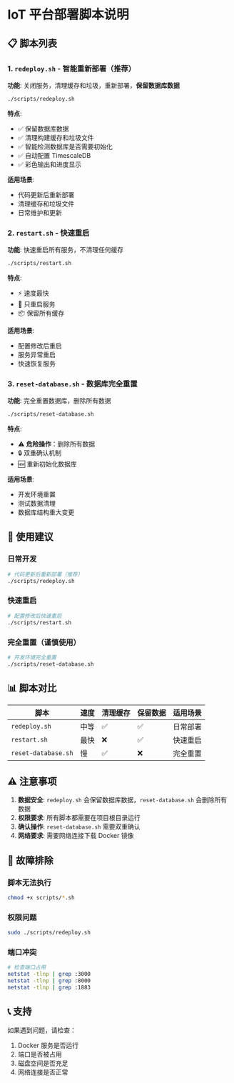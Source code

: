 # IoT 平台部署脚本说明

## 📋 脚本列表

### 1. `redeploy.sh` - 智能重新部署（推荐）
**功能**: 关闭服务，清理缓存和垃圾，重新部署，**保留数据库数据**

```bash
./scripts/redeploy.sh
```

**特点**:
- ✅ 保留数据库数据
- ✅ 清理构建缓存和垃圾文件
- ✅ 智能检测数据库是否需要初始化
- ✅ 自动配置 TimescaleDB
- ✅ 彩色输出和进度显示

**适用场景**:
- 代码更新后重新部署
- 清理缓存和垃圾文件
- 日常维护和更新

### 2. `restart.sh` - 快速重启
**功能**: 快速重启所有服务，不清理任何缓存

```bash
./scripts/restart.sh
```

**特点**:
- ⚡ 速度最快
- 🔄 只重启服务
- 📦 保留所有缓存

**适用场景**:
- 配置修改后重启
- 服务异常重启
- 快速恢复服务

### 3. `reset-database.sh` - 数据库完全重置
**功能**: 完全重置数据库，删除所有数据

```bash
./scripts/reset-database.sh
```

**特点**:
- ⚠️ **危险操作**：删除所有数据
- 🔒 双重确认机制
- 🆕 重新初始化数据库

**适用场景**:
- 开发环境重置
- 测试数据清理
- 数据库结构重大变更

## 🚀 使用建议

### 日常开发
```bash
# 代码更新后重新部署（推荐）
./scripts/redeploy.sh
```

### 快速重启
```bash
# 配置修改后快速重启
./scripts/restart.sh
```

### 完全重置（谨慎使用）
```bash
# 开发环境完全重置
./scripts/reset-database.sh
```

## 📊 脚本对比

| 脚本 | 速度 | 清理缓存 | 保留数据 | 适用场景 |
|------|------|----------|----------|----------|
| `redeploy.sh` | 中等 | ✅ | ✅ | 日常部署 |
| `restart.sh` | 最快 | ❌ | ✅ | 快速重启 |
| `reset-database.sh` | 慢 | ✅ | ❌ | 完全重置 |

## ⚠️ 注意事项

1. **数据安全**: `redeploy.sh` 会保留数据库数据，`reset-database.sh` 会删除所有数据
2. **权限要求**: 所有脚本都需要在项目根目录运行
3. **确认操作**: `reset-database.sh` 需要双重确认
4. **网络要求**: 需要网络连接下载 Docker 镜像

## 🔧 故障排除

### 脚本无法执行
```bash
chmod +x scripts/*.sh
```

### 权限问题
```bash
sudo ./scripts/redeploy.sh
```

### 端口冲突
```bash
# 检查端口占用
netstat -tlnp | grep :3000
netstat -tlnp | grep :8000
netstat -tlnp | grep :1883
```

## 📞 支持

如果遇到问题，请检查：
1. Docker 服务是否运行
2. 端口是否被占用
3. 磁盘空间是否充足
4. 网络连接是否正常

